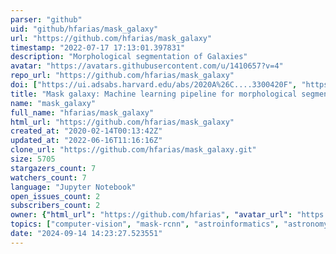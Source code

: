 ```yaml
---
parser: "github"
uid: "github/hfarias/mask_galaxy"
url: "https://github.com/hfarias/mask_galaxy"
timestamp: "2022-07-17 17:13:01.397831"
description: "Morphological segmentation of Galaxies"
avatar: "https://avatars.githubusercontent.com/u/1410657?v=4"
repo_url: "https://github.com/hfarias/mask_galaxy"
doi: ["https://ui.adsabs.harvard.edu/abs/2020A%26C....3300420F", "https://ui.adsabs.harvard.edu/abs/2021ascl.soft01007F/abstract"]
title: "Mask galaxy: Machine learning pipeline for morphological segmentation of galaxies"
name: "mask_galaxy"
full_name: "hfarias/mask_galaxy"
html_url: "https://github.com/hfarias/mask_galaxy"
created_at: "2020-02-14T00:13:42Z"
updated_at: "2022-06-16T11:16:16Z"
clone_url: "https://github.com/hfarias/mask_galaxy.git"
size: 5705
stargazers_count: 7
watchers_count: 7
language: "Jupyter Notebook"
open_issues_count: 2
subscribers_count: 2
owner: {"html_url": "https://github.com/hfarias", "avatar_url": "https://avatars.githubusercontent.com/u/1410657?v=4", "login": "hfarias", "type": "User"}
topics: ["computer-vision", "mask-rcnn", "astroinformatics", "astronomy"]
date: "2024-09-14 14:23:27.523551"
---
```

